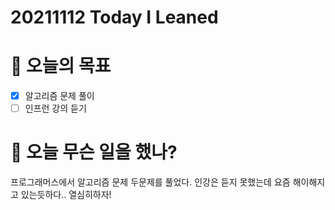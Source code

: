 # 20211112 Today I Leaned

# 🎯 오늘의 목표

- [x]  알고리즘 문제 풀이
- [ ]  인프런 강의 듣기

# 📖 오늘 무슨 일을 했나?

프로그래머스에서 알고리즘 문제 두문제를 풀었다. 인강은 듣지 못했는데 요즘 해이해지고 있는듯하다.. 열심히하자!